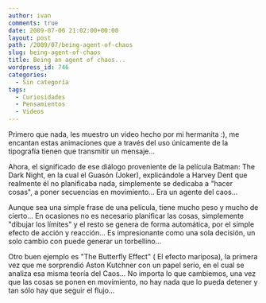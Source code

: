 ```yaml
---
author: ivan
comments: true
date: 2009-07-06 21:02:00+00:00
layout: post
path: /2009/07/being-agent-of-chaos
slug: being-agent-of-chaos
title: Being an agent of chaos...
wordpress_id: 746
categories:
  - Sin categoría
tags:
  - Curiosidades
  - Pensamientos
  - Videos
---
```


Primero que nada, les muestro un video hecho por mi hermanita :), me encantan estas animaciones que a través del uso únicamente de la tipografía tienen que transmitir un mensaje...

Ahora, el significado de ese diálogo proveniente de la película Batman: The Dark Night, en la cual el Guasón (Joker), explicándole a Harvey Dent que realmente él no planificaba nada, simplemente se dedicaba a "hacer cosas", a poner secuencias en movimiento... Era un agente del caos...

Aunque sea una simple frase de una película, tiene mucho peso y mucho de cierto... En ocasiones no es necesario planificar las cosas, simplemente "dibujar los límites" y el resto se genera de forma automática, por el simple efecto de acción y reacción... Es impresionante como una sola decisión, un solo cambio con puede generar un torbellino...

Otro buen ejemplo es "The Butterfly Effect" ( El efecto mariposa), la primera vez que me sorprendió Aston Kutchner con un papel serio, en el cual se analiza esa misma teoría del Caos... No importa lo que cambiemos, una vez que las cosas se ponen en movimiento, no hay nada que lo pueda detener y tan sólo hay que seguir el flujo...
